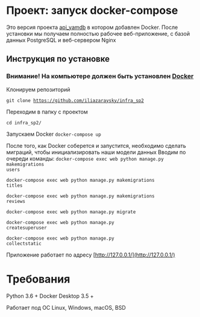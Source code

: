 # Проект: запуск docker-compose
Это версия проекта [api_yamdb](https://github.com/iliazaraysky/api_yamdb) в котором добавлен Docker. После установки мы получаем полностью рабочее веб-приложение, с базой данных PostgreSQL и веб-сервером Nginx


## Инструкция по установке
### Внимание! На компьютере должен быть установлен [Docker](https://www.docker.com/products/docker-desktop)

Клонируем репозиторий

<code>git clone https://github.com/iliazaraysky/infra_sp2</code>

Переходим в папку с проектом

<code>cd infra_sp2/</code>

Запускаем Docker
<code>docker-compose up</code>

После того, как Docker соберется и запустится, необходимо сделать миграций, чтобы инициализировать наши модели данных
Вводим по очереди команды:
<code>docker-compose exec web python manage.py makemigrations users</code>

<code>docker-compose exec web python manage.py makemigrations titles</code>

<code>docker-compose exec web python manage.py makemigrations reviews</code>

<code>docker-compose exec web python manage.py migrate</code>

<code>docker-compose exec web python manage.py createsuperuser</code>

<code>docker-compose exec web python manage.py collectstatic</code>

Приложение работает по адресу [http://127.0.0.1/](http://127.0.0.1/)
# Требования
Python 3.6 +
Docker Desktop 3.5 +

Работает под ОС Linux, Windows, macOS, BSD
